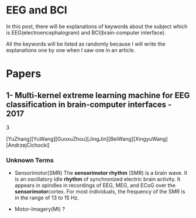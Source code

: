 # EEG and BCI
In this post, there will be explanations of keywords about the subject which is EEG(electroencephalogram) and BCI(brain-computer interface).

All the keywords will be listed as randomly because I will write the explanations one by one when I saw one in an article.

# Papers
##  1- Multi-kernel extreme learning machine for EEG classification in brain-computer interfaces - 2017
3

[YuZhang][YuWang][GuoxuZhou][JingJin][BeiWang][XingyuWang][AndrzejCichocki]

### Unknown Terms
- Sensorimotor(SMR)
The **sensorimotor rhythm** (SMR) is a brain wave. It is an oscillatory idle **rhythm** of synchronized electric brain activity. It appears in spindles in recordings of EEG, MEG, and ECoG over the **sensorimotor**cortex. For most individuals, the frequency of the SMR is in the range of 13 to 15 Hz.

- Motor-Imagery(MI) ?

<!--stackedit_data:
eyJoaXN0b3J5IjpbMTg1MDUwMzc5NCwtNTM0NDk1MTEwLDI1Nz
Y1NTczN119
-->